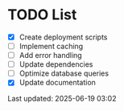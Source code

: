 # TODO List

- [x] Create deployment scripts
- [ ] Implement caching
- [ ] Add error handling
- [ ] Update dependencies
- [ ] Optimize database queries
- [x] Update documentation

Last updated: 2025-06-19 03:02

